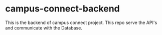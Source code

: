 # campus-connect-backend
This is the backend of campus connect project. This repo serve the API's and communicate with the Database.
